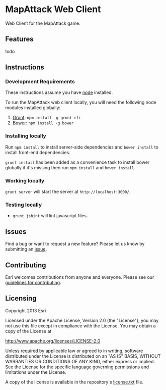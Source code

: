 # MapAttack Web Client

Web Client for the MapAttack game.

## Features

todo

## Instructions

### Development Requirements

These instructions assume you have [node](http://nodejs.org/) installed.

To run the MapAttack web client locally, you will need the following node modules installed globally:

1. [Grunt](http://gruntjs.com/): `npm install -g grunt-cli`
1. [Bower](http://bower.io/): `npm install -g bower`

### Installing locally

Run `npm install` to install server-side dependencies and `bower install` to install front-end dependencies.

`grunt install` has been added as a convenience task to install bower globally if it's missing then run `npm install` and `bower install`.

### Working locally

`grunt server` will start the server at `http://localhost:3000/`.

### Testing locally

* `grunt jshint` will lint javascript files.

## Issues

Find a bug or want to request a new feature? Please let us know by submitting an [issue](https://github.com/geoloqi/mapattack-web/issues).

## Contributing

Esri welcomes contributions from anyone and everyone. Please see our [guidelines for contributing](https://github.com/esri/contributing).

## Licensing

Copyright 2013 Esri

Licensed under the Apache License, Version 2.0 (the "License");
you may not use this file except in compliance with the License.
You may obtain a copy of the License at

   http://www.apache.org/licenses/LICENSE-2.0

Unless required by applicable law or agreed to in writing, software
distributed under the License is distributed on an "AS IS" BASIS,
WITHOUT WARRANTIES OR CONDITIONS OF ANY KIND, either express or implied.
See the License for the specific language governing permissions and
limitations under the License.

A copy of the license is available in the repository's [license.txt](https://raw.github.com/geoloqi/mapattack-web/master/LICENSE) file.
